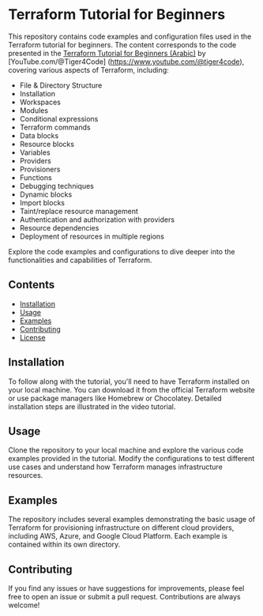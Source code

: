 # Terraform Tutorial for Beginners

This repository contains code examples and configuration files used in the Terraform tutorial for beginners. The content corresponds to the code presented in the [Terraform Tutorial for Beginners (Arabic)](https://www.youtube.com/@tiger4code) by [YouTube.com/@Tiger4Code] (https://www.youtube.com/@tiger4code), covering various aspects of Terraform, including:

- File & Directory Structure
- Installation
- Workspaces
- Modules
- Conditional expressions
- Terraform commands
- Data blocks
- Resource blocks
- Variables
- Providers
- Provisioners
- Functions
- Debugging techniques
- Dynamic blocks
- Import blocks
- Taint/replace resource management
- Authentication and authorization with providers
- Resource dependencies
- Deployment of resources in multiple regions

Explore the code examples and configurations to dive deeper into the functionalities and capabilities of Terraform.


## Contents

- [Installation](#installation)
- [Usage](#usage)
- [Examples](#examples)
- [Contributing](#contributing)
- [License](#license)

## Installation

To follow along with the tutorial, you'll need to have Terraform installed on your local machine. You can download it from the official Terraform website or use package managers like Homebrew or Chocolatey. Detailed installation steps are illustrated in the video tutorial.

## Usage

Clone the repository to your local machine and explore the various code examples provided in the tutorial. Modify the configurations to test different use cases and understand how Terraform manages infrastructure resources.

## Examples

The repository includes several examples demonstrating the basic usage of Terraform for provisioning infrastructure on different cloud providers, including AWS, Azure, and Google Cloud Platform. Each example is contained within its own directory.

## Contributing

If you find any issues or have suggestions for improvements, please feel free to open an issue or submit a pull request. Contributions are always welcome!
